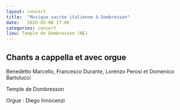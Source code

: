 ```yaml
---
layout: concert
title:  "Musique sacrée italienne à Dombresson"
date:   2016-05-08 17:00
categories: concert
lieu: Temple de Dombresson (NE)
---
```


## Chants a cappella et avec orgue

Benedetto Marcello, Francesco Durante, Lorenzo Perosi et Domenico Bartolucci

Temple de Dombresson

Orgue : Diego Innocenzi
